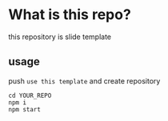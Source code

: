 # What is this repo?

this repository is slide template

## usage 

push `use this template`
and create repository

```
cd YOUR_REPO
npm i
npm start
```

